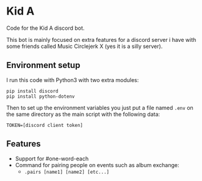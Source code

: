 # Kid A

Code for the Kid A discord bot.

This bot is mainly focused on extra features for a discord server i have with some friends called Music Circlejerk X (yes it is a silly server).

## Environment setup

I run this code with Python3 with two extra modules:

```
pip install discord 
pip install python-dotenv
```

Then to set up the environment variables you just put a file named `.env` on the same directory as the main script with the following data:
```
TOKEN=[discord client token]
```

## Features

- Support for #one-word-each
- Command for pairing people on events such as album exchange:
  - `.pairs [name1] [name2] [etc...]`